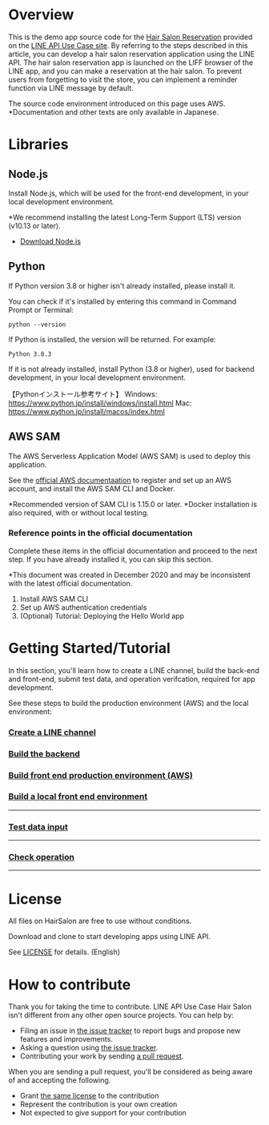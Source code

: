 # Overview

This is the demo app source code for the [Hair Salon Reservation](https://lineapiusecase.com/ja/usecase/reservation.html) provided on the [LINE API Use Case site](https://lineapiusecase.com/ja/top.html). By referring to the steps described in this article, you can develop a hair salon reservation application using the LINE API. The hair salon reservation app is launched on the LIFF browser of the LINE app, and you can make a reservation at the hair salon. To prevent users from forgetting to visit the store, you can implement a reminder function via LINE message by default.

The source code environment introduced on this page uses AWS.
*Documentation and other texts are only available in Japanese.

# Libraries

## Node.js

Install Node.js, which will be used for the front-end development, in your local development environment.

*We recommend installing the latest Long-Term Support (LTS) version (v10.13 or later).

- [Download Node.js](https://nodejs.org/ja/download/)

## Python

If Python version 3.8 or higher isn't already installed, please install it.

You can check if it's installed by entering this command in Command Prompt or Terminal:

```
python --version
```

If Python is installed, the version will be returned. For example:

```
Python 3.8.3
```

If it is not already installed, install Python (3.8 or higher), used for backend development, in your local development environment.

【Pythonインストール参考サイト】
Windows: https://www.python.jp/install/windows/install.html
Mac: https://www.python.jp/install/macos/index.html

## AWS SAM

The AWS Serverless Application Model (AWS SAM) is used to deploy this application.

See the [official AWS documentaation](https://docs.aws.amazon.com/ja_jp/serverless-application-model/latest/developerguide/serverless-sam-cli-install.html) to register and set up an AWS account, and install the AWS SAM CLI and Docker.

*Recommended version of SAM CLI is 1.15.0 or later.
*Docker installation is also required, with or without local testing.

### Reference points in the official documentation

Complete these items in the official documentation and proceed to the next step. If you have already installed it, you can skip this section.

*This document was created in December 2020 and may be inconsistent with the latest official documentation.

1. Install AWS SAM CLI
1. Set up AWS authentication credentials
1. (Optional) Tutorial: Deploying the Hello World app

# Getting Started/Tutorial

In this section, you'll learn how to create a LINE channel, build the back-end and front-end, submit test data, and operation verifcation, required for app development.

See these steps to build the production environment (AWS) and the local environment:

### [Create a LINE channel](./docs/liff-channel-create.md)
### [Build the backend](./docs/back-end-construction.md)
### [Build front end production environment (AWS)](./docs/front-end-construction.md)
### [Build a local front end environment](./docs/front-end-development-environment.md)
***
### [Test data input](./docs/test-data-charge.md)
***
### [Check operation](./docs/validation.md)
***

# License

All files on HairSalon are free to use without conditions.

Download and clone to start developing apps using LINE API.

See [LICENSE](LICENSE) for details. (English)

# How to contribute

Thank you for taking the time to contribute. LINE API Use Case Hair Salon isn't different from any other open source projects. You can help by:

- Filing an issue in [the issue tracker](https://github.com/line/line-api-use-case-reservation-hairsalon/issues) to report bugs and propose new features and improvements.
- Asking a question using [the issue tracker](https://github.com/line/line-api-use-case-reservation-hairsalon/issues).
- Contributing your work by sending [a pull request](https://github.com/line/line-api-use-case-reservation-hairsalon/pulls).

When you are sending a pull request, you'll be considered as being aware of and accepting the following.

- Grant [the same license](LICENSE) to the contribution
- Represent the contribution is your own creation
- Not expected to give support for your contribution
